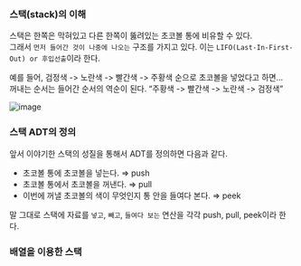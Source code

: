 ### 스택(stack)의 이해
스택은 한쪽은 막혀있고 다른 한쪽이 뚫려있는 초코볼 통에 비유할 수 있다.  
그래서 `먼저 들어간 것이 나중에 나오는` 구조를 가지고 있다. 이는 `LIFO(Last-In-First-Out) or 후입선출`이라 한다.

예를 들어, 검정색 -> 노란색 -> 빨간색 -> 주황색 순으로 초코볼을 넣었다고 하면...   
꺼내는 순서는 들어간 순서의 역순이 된다. “주황색 -> 빨간색 -> 노란색 -> 검정색” 

![image](https://user-images.githubusercontent.com/64796257/150016911-2ffa3705-b12b-4058-ba29-c2689dc6f2e0.png)

### 스택 ADT의 정의
앞서 이야기한 스택의 성질을 통해서 ADT를 정의하면 다음과 같다.
- 초코볼 통에 초코볼을 넣는다. ⇒ push
- 초코볼 통에서 초코볼을 꺼낸다. ⇒ pull
- 이번에 꺼낼 초코볼의 색이 무엇인지 통 안을 들여다 본다. ⇒ peek

말 그대로 스택에 자료를 `넣고`, `빼고`, `들여다 보는` 연산을 각각 push, pull, peek이라 한다.

### 배열을 이용한 스택 

